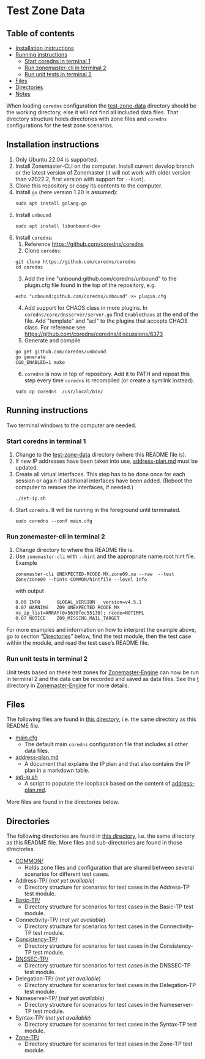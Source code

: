 # Test Zone Data

## Table of contents


* [Installation instructions](#installation-instructions)
* [Running instructions](#running-instructions)
  * [Start coredns in terminal 1](#start-coredns-in-terminal-1)
  * [Run zonemaster-cli in terminal 2](#run-zonemaster-cli-in-terminal-2)
  * [Run unit tests in terminal 2](#run-unit-tests-in-terminal-2)
* [Files](#files)
* [Directories](#directories)
* [Notes](#notes)

When loading `coredns` configuration the [test-zone-data] directory should be
the working directory, else it will not find all included data files. That
directory structure holds directories with zone files and `coredns` configurations
for the test zone scenarios.

## Installation instructions

1. Only Ubuntu 22.04 is supported.
2. Install Zonemaster-CLI on the computer. Install current develop branch or the
   latest version of Zonemaster (it will not work with older version than v2022.2,
   first version with support for `--hint`).
3. Clone this repository or copy its contents to the computer.
4. Install `go` (here version 1.20 is assumed):
   ```
   sudo apt install golang-go 
   ```
5. Install `unbound`
   ```
   sudo apt install libunbound-dev
   ```
6. Install `coredns`:
   1. Reference https://github.com/coredns/coredns
   2. Clone `coredns`:
   ```
   git clone https://github.com/coredns/coredns
   cd coredns
   ```
   3. Add the line "unbound:github.com/coredns/unbound" to the plugin.cfg file
      found in the top of the repository, e.g.
   ```
   echo "unbound:github.com/coredns/unbound" >> plugin.cfg
   ```
   4. Add support for CHAOS class in more plugins. In
      `coredns/core/dnsserver/server.go` find `EnableChaos` at the end of the
      file. Add "template" and "acl" to the plugins that accepts CHAOS class. For
      reference see https://github.com/coredns/coredns/discussions/6373
   5. Generate and compile
   ```
   go get github.com/coredns/unbound
   go generate
   CGO_ENABLED=1 make
   ```
   6. `coredns` is now in top of repository. Add it to PATH and repeat this step
      every time `coredns` is recompiled (or create a symlink instead).
   ```
   sudo cp coredns  /usr/local/bin/
   ```
## Running instructions

Two terminal windows to the computer are needed.

### Start coredns in terminal 1

1. Change to the [test-zone-data] directory (where this README file is).
2. If new IP addresses have been taken into use, [address-plan.md] must be
   updated.
3. Create all virtual interfaces. This step has to be done once for each session
   or again if additional interfaces have been added. (Reboot the computer to
   remove the interfaces, if needed.)
   ```
   ./set-ip.sh
   ```
4. Start `coredns`. It will be running in the foreground until terminated.
   ```
   sudo coredns --conf main.cfg
   ```

### Run zonemaster-cli in terminal 2

1. Change directory to where this README file is.
2. Use `zonemaster-cli` with `--hint` and the appropriate name.root hint file.
   Example
   ```
   zonemaster-cli UNEXPECTED-RCODE-MX.zone09.xa --raw  --test Zone/zone09 --hints COMMON/hintfile --level info
   ```
   with output
   ```
   0.00 INFO      GLOBAL_VERSION   version=v4.5.1
   0.07 WARNING   Z09_UNEXPECTED_RCODE_MX   ns_ip_list=ARRAY(0x5638fec55130); rcode=NOTIMPL
   0.07 NOTICE    Z09_MISSING_MAIL_TARGET
   ```

For more examples and information on how to interpret the example above, go to
section “[Directories](#directories)” below, find the test module, then the test
case within the module, and read the test case’s README file.

### Run unit tests in terminal 2

Unit tests based on these test zones for [Zonemaster-Engine] can now be run
in terminal 2 and the data can be recorded and saved as data files. See the
[t] directory in [Zonemaster-Engine] for more details.


## Files

The following files are found in [this directory](.), i.e. the same directory as
this README file.

* [main.cfg]
  * The default main `coredns` configuration file that includes all
    other data files.
* [address-plan.md]
  * A document that explains the IP plan and that also contains the
    IP plan in a markdown table.
* [set-ip.sh]
  * A script to populate the loopback based on the content of
    [address-plan.md].

More files are found in the directories below.


## Directories

The following directories are found in [this directory][test-zone-data], i.e.
the same directory as this README file. More files and sub-directories are found
in those directories.

* [COMMON/]
  * Holds zone files and configuration that are shared between several scenarios
    for different test cases.
* Address-TP/ (*not yet available*)
  * Directory structure for scenarios for test cases in the Address-TP test module.
* [Basic-TP/]
  * Directory structure for scenarios for test cases in the Basic-TP test module.
* Connectivity-TP/ (*not yet available*)
  * Directory structure for scenarios for test cases in the Connectivity-TP test
    module.
* [Consistency-TP/]
  * Directory structure for scenarios for test cases in the Consistency-TP test
    module.
* [DNSSEC-TP/]
  * Directory structure for scenarios for test cases in the DNSSEC-TP test
    module.
* Delegation-TP/ (*not yet available*)
  * Directory structure for scenarios for test cases in the Delegation-TP test
    module.
* Nameserver-TP/ (*not yet available*)
  * Directory structure for scenarios for test cases in the Nameserver-TP test
    module.
* Syntax-TP/ (*not yet available*)
  * Directory structure for scenarios for test cases in the Syntax-TP test
    module.
* [Zone-TP/]
  * Directory structure for scenarios for test cases in the Zone-TP test module.


[address-plan.md]:                                     address-plan.md
[Basic-TP/]:                                           Basic-TP/
[COMMON/]:                                             COMMON/
[Consistency-TP/]:                                     Consistency-TP/
[DNSSEC-TP/]:                                          DNSSEC-TP/
[main.cfg]:                                            main.cfg
[set-ip.sh]:                                           set-ip.sh
[t]:                                                   https://github.com/zonemaster/zonemaster-engine/tree/develop/t
[test-zone-data]:                                      .
[Zone-TP/]:                                            Zone-TP/
[Zonemaster-Engine]:                                   https://github.com/zonemaster/zonemaster-engine/

